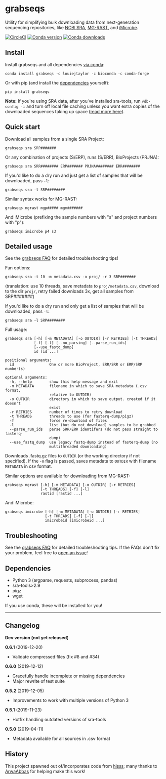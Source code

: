 # grabseqs

Utility for simplifying bulk downloading data from next-generation sequencing repositories, like [NCBI SRA](https://www.ncbi.nlm.nih.gov/sra/), [MG-RAST](http://www.mg-rast.org/), and [iMicrobe](https://www.imicrobe.us/).

[![CircleCI](https://circleci.com/gh/louiejtaylor/grabseqs.svg?style=shield)](https://circleci.com/gh/louiejtaylor/grabseqs) [![Conda version](https://anaconda.org/louiejtaylor/grabseqs/badges/version.svg)](https://anaconda.org/louiejtaylor/grabseqs) [![Conda downloads](https://anaconda.org/louiejtaylor/grabseqs/badges/downloads.svg)](https://anaconda.org/louiejtaylor/grabseqs/files)

## Install

Install grabseqs and all dependencies [via conda](https://conda.io/projects/conda/en/latest/user-guide/getting-started.html):

    conda install grabseqs -c louiejtaylor -c bioconda -c conda-forge

Or with pip (and install the [dependencies](https://github.com/louiejtaylor/grabseqs#dependencies) yourself):

    pip install grabseqs
    
**Note:** If you're using SRA data, after you've installed sra-tools, run `vdb-config -i` and turn off local file caching unless you want extra copies of the downloaded sequences taking up space ([read more here](https://github.com/ncbi/sra-tools/wiki/Toolkit-Configuration)).

## Quick start

Download all samples from a single SRA Project:

    grabseqs sra SRP#######
    
Or any combination of projects (S/ERP), runs (S/ERR), BioProjects (PRJNA):

    grabseqs sra SRR######## ERP####### PRJNA######## ERR########

If you'd like to do a dry run and just get a list of samples that will be downloaded, pass `-l`:
    
    grabseqs sra -l SRP########

Similar syntax works for MG-RAST:

    grabseqs mgrast mgp##### mgm#######

And iMicrobe (prefixing the sample numbers with "s" and project numbers with "p"):

    grabseqs imicrobe p4 s3

## Detailed usage

See the [grabseqs FAQ](https://github.com/louiejtaylor/grabseqs/blob/master/faq/FAQ.md) for detailed troubleshooting tips!

Fun options:

    grabseqs sra -t 10 -m metadata.csv -o proj/ -r 3 SRP#######

(translation: use 10 threads, save metadata to `proj/metadata.csv`, download to the dir `proj/`, retry failed downloads 3x, get all samples from SRP#######)
    
If you'd like to do a dry run and only get a list of samples that will be downloaded, pass `-l`:
    
    grabseqs sra -l SRP########


Full usage:

    grabseqs sra [-h] [-m METADATA] [-o OUTDIR] [-r RETRIES] [-t THREADS]
                 [-f] [-l] [--no_parsing] [--parse_run_ids]
                 [--use_fastq_dump]
                 id [id ...]

    positional arguments:
      id                One or more BioProject, ERR/SRR or ERP/SRP number(s)

    optional arguments:
      -h, --help        show this help message and exit
      -m METADATA       filename in which to save SRA metadata (.csv format,
                        relative to OUTDIR)
      -o OUTDIR         directory in which to save output. created if it doesn't
                        exist
      -r RETRIES        number of times to retry download
      -t THREADS        threads to use (for fasterq-dump/pigz)
      -f                force re-download of files
      -l                list (but do not download) samples to be grabbed
      --parse_run_ids   parse SRR/ERR identifers (do not pass straight to fasterq-
                        dump)
      --use_fastq_dump  use legacy fastq-dump instead of fasterq-dump (no
                        multithreaded downloading)
      
Downloads .fastq.gz files to `OUTDIR` (or the working directory if not specified). If the `-m` flag is passed, saves metadata to `OUTDIR` with filename `METADATA` in csv format.

Similar options are available for downloading from MG-RAST:

    grabseqs mgrast [-h] [-m METADATA] [-o OUTDIR] [-r RETRIES]
                    [-t THREADS] [-f] [-l]
                    rastid [rastid ...]

And iMicrobe:

    grabseqs imicrobe [-h] [-m METADATA] [-o OUTDIR] [-r RETRIES]
                      [-t THREADS] [-f] [-l]
                      imicrobeid [imicrobeid ...]

## Troubleshooting

See the [grabseqs FAQ](https://github.com/louiejtaylor/grabseqs/blob/master/faq/FAQ.md) for detailed troubleshooting tips. If the FAQs don't fix your problem, feel free to [open an issue](https://github.com/louiejtaylor/grabseqs/issues)!

## Dependencies
  
   - Python 3 (argparse, requests, subprocess, pandas)
   - sra-tools>2.9
   - pigz
   - wget

If you use conda, these will be installed for you!

------------

## Changelog

**Dev version (not yet released)**


**0.6.1** (2019-12-20)
 - Validate compressed files (fix #8 and #34)
 
**0.6.0** (2019-12-12)
 - Gracefully handle incomplete or missing dependencies
 - Major rewrite of test suite

**0.5.2** (2019-12-05)
 - Improvements to work with multiple versions of Python 3

**0.5.1** (2019-11-23)
 - Hotfix handling outdated versions of sra-tools

**0.5.0** (2019-04-11)
 - Metadata available for all sources in .csv format

## History

This project spawned out of/incorporates code from [hisss](https://github.com/louiejtaylor/hisss); many thanks to [ArwaAbbas](https://github.com/ArwaAbbas) for helping make this work!

